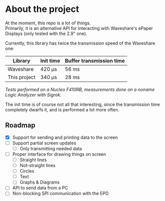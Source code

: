 # About the project
At the moment, this repo is a lot of things.  
Primarily, it is an alternative API for interacting with
Waveshare's ePaper Displays (only tested with the 2.9" one).

Currently, this library has twice the transmission
speed of the Waveshare one:

Library | Init time | Buffer transmission time
--- | --- | ---
Waveshare       | 420 μs      | 56 ms
This project    | 340 μs   | 28 ms


_Tests performed on a Nucleo F410RB, measurements done on a noname Logic Analyzer with Sigrok._

The init time is of course not all that interesting,
since the transmission time completely dwarfs it,
and is performed a lot more often.

## Roadmap 
- [x] Support for sending and printing data to the screen
- [ ] Support partial screen updates
  - [ ] Only transmitting needed data
- [ ] Proper interface for drawing things on screen
  - [ ] Straight lines
  - [ ] Not-straight lines
  - [ ] Circles
  - [ ] Text
  - [ ] Graphs & Diagrams
- [ ] API to send data from a PC
- [ ] Non-blocking SPI communication with the EPD